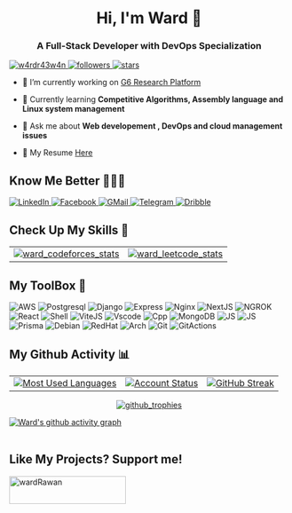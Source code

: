 <h1 align="center">Hi, I'm Ward 👋</h1>
<h3 align="center">A Full-Stack Developer with DevOps Specialization</h3>

<p align="left"> 
  <a href="https://github.com/w4rdr43w4n" target="_blank">
    <img src="https://komarev.com/ghpvc/?username=w4rdr43w4n&label=Profile%20views&color=ff8234&style=flat" alt="w4rdr43w4n" /> 
  </a> 
  <a href="https://github.com/w4rdr43w4n?tab=followers" target="_blank">
    <img alt="followers" src="https://img.shields.io/github/followers/w4rdr43w4n?label=Followers&style=social">
  </a>
  <a href="https://github.com/w4rdr43w4n?tab=stars" target="_blank"> 
    <img src="https://img.shields.io/github/stars/w4rdr43w4n?label=Stars" alt="stars" />
  </a>
</p>

- 🔭 I’m currently working on [G6 Research Platform](https://github.com/w4rdr43w4n/G6Latest)

- 🌱 Currently learning **Competitive Algorithms, Assembly language and Linux system management**

- 💬 Ask me about **Web developement , DevOps and cloud management issues**

- 📄 My Resume [Here](https://drive.google.com/file/d/1HjNSyAanv3l5reKfXd1IBjPQgQ9V3kAl/view?usp=drive_link)


## Know Me Better 🧑🏻‍💻

<p align="left">
  <!-- LinkedIn -->
  <a href="https://www.linkedin.com/in/ward-raawan-857260314" target="_blank">
    <img src="https://img.shields.io/badge/LinkedIn-0077B5?style=flat-square&logo=linkedin&logoColor=white" alt="LinkedIn">
  </a>
  <!-- Facebook -->
  <a href="https://www.facebook.com/profile.php?id=100079735433794&mibextid=ZbWKwL" target="_blank">
    <img src="https://img.shields.io/badge/Facebook-%231877F2.svg?&style=flat-square&logo=facebook&logoColor=white" alt="Facebook">
  </a>
  <!-- GMail -->
  <a href="mailto:wardrawan535@gmail.com" target="_blank">
    <img src="https://img.shields.io/badge/Gmail-D14836?style=flat-square&logo=gmail&logoColor=white" alt="GMail">
  </a>
  <!-- Telegram -->
  <a href="https://t.me/WHEXEHWz" target="_blank">
    <img src="https://img.shields.io/badge/Telegram-2CA5E0?style=flat-square&logo=telegram&logoColor=whitee" alt="Telegram">
  </a>
  <!-- Dribble -->
  <a href="https://dribbble.com/ward_r3" target="_blank">
    <img src="https://img.shields.io/badge/Dribbble-EA4C89?style=flat-square&logo=dribbble&logoColor=white" alt="Dribble" />
  </a>
</p>

## Check Up My Skills 💪
<table>
  <tr>
    <td>
      <a href="https://codeforces.com/profile/IwxwI" target="_blank">
        <img src="https://codeforces-readme-stats.vercel.app/api/card?username=IwxwI&theme=tokyonight" alt="ward_codeforces_stats" />
      </a>
    </td>
    <td>
      <a href="https://leetcode.com/u/ward_r3/" target="_blank">
        <img src="https://leetcode-badge-sage.vercel.app/badge/ward_r3?theme=tokyo-night" alt="ward_leetcode_stats" />
      </a>
    </td>
  </tr>
</table>

## My ToolBox 🧰
<p align="left">
<!-- AWS -->
  <img alt="AWS" src="https://img.shields.io/badge/Amazon_AWS-FF9900F?style=for-the-badge&logo=amazonaws&logoColor=white">
<!-- Postrgresql -->
  <img alt="Postgresql" src="https://img.shields.io/badge/PostgreSQL-316192?style=for-the-badge&logo=postgresql&logoColor=white">
<!-- Django -->
  <img alt="Django" src="https://img.shields.io/badge/Django-092E20?style=for-the-badge&logo=django&logoColor=green">
<!-- Express -->
  <img alt="Express" src="https://img.shields.io/badge/Express%20js-000000?style=for-the-badge&logo=express&logoColor=white">
<!-- NGINX -->
  <img alt="Nginx" src="https://img.shields.io/badge/Nginx-009639?style=for-the-badge&logo=nginx&logoColor=white">
<!-- NextJS -->
  <img alt="NextJS" src="https://img.shields.io/badge/next%20js-000000?style=for-the-badge&logo=nextdotjs&logoColor=white">

<!-- NGROK -->
  <img alt="NGROK" src="https://img.shields.io/badge/ngrok-140648?style=for-the-badge&logo=Ngrok&logoColor=white">
<!-- React -->
  <img alt="React" src="https://img.shields.io/badge/React-20232A?style=for-the-badge&logo=react&logoColor=61DAFB">
<!-- Shell -->
  <img alt="Shell" src="https://img.shields.io/badge/Shell_Script-121011?style=for-the-badge&logo=gnu-bash&logoColor=white">
<!-- ViteJS -->
  <img alt="ViteJS" src="https://img.shields.io/badge/Vite-B73BFE?style=for-the-badge&logo=vite&logoColor=FFD62E">
<!-- VSCODE -->
  <img alt="Vscode" src="https://img.shields.io/badge/VSCode-0078D4?style=for-the-badge&logo=visual%20studio%20code&logoColor=white">
<!-- C++ -->
  <img alt="Cpp" src="https://img.shields.io/badge/C%2B%2B-00599C?style=for-the-badge&logo=c%2B%2B&logoColor=white">
<!-- MongoDB -->
  <img alt="MongoDB" src="https://img.shields.io/badge/MongoDB-47A248?style=for-the-badge&logo=mongodb&logoColor=white">
<!-- TS -->
  <img alt="JS" src="https://img.shields.io/badge/TypeScript-007ACC?style=for-the-badge&logo=typescript&logoColor=white"> 
<!-- Python -->
  <img alt="JS" src="https://img.shields.io/badge/Python-FFD43B?style=for-the-badge&logo=python&logoColor=blue"> 
<!-- Prisma -->
  <img alt="Prisma" src="https://img.shields.io/badge/Prisma-3982CE?style=for-the-badge&logo=Prisma&logoColor=white"> 
<!-- Debian -->
  <img alt="Debian" src="https://img.shields.io/badge/Debian-A81D33?style=for-the-badge&logo=debian&logoColor=white"> 
<!-- RedHat -->
  <img alt="RedHat" src="https://img.shields.io/badge/Red%20Hat-EE0000?style=for-the-badge&logo=redhat&logoColor=white"> 
<!-- Arch -->
  <img alt="Arch" src="https://img.shields.io/badge/Arch_Linux-1793D1?style=for-the-badge&logo=arch-linux&logoColor=white"> 
<!-- Git -->
  <img alt="Git" src="https://img.shields.io/badge/GIT-E44C30?style=for-the-badge&logo=git&logoColor=white"> 
<!-- Github Actions -->
  <img alt="GitActions" src="https://img.shields.io/badge/Github%20Actions-282a2e?style=for-the-badge&logo=githubactions&logoColor=367cfe"> 
</p>

## My Github Activity 📊

<table>
  <tr>
    <td>
      <a href="https://github.com/w4rdr43w4n">
        <img src="https://github-readme-stats.vercel.app/api/top-langs/?username=w4rdr43w4n&layout=compact&theme=radical" alt="Most Used Languages">
      </a>
    </td>
    <td>
      <a href="https://github.com/w4rdr43w4n">
        <img src="https://github-readme-stats.vercel.app/api?username=w4rdr43w4n&show_icons=true&theme=radical" alt="Account Status">
      </a>
    </td>
    <td>
     <a href="https://github.com/w4rdr43w4n">
       <img src="https://streak-stats.demolab.com/?user=w4rdr43w4n&theme=radical" alt="GitHub Streak">
     </a>
    </td>
  </tr>
</table>

<p align="center">
  <a href="https://github.com/w4rdr43w4n">
    <img src="https://github-profile-trophy.vercel.app/?username=w4rdr43w4n&theme=radical" alt="github_trophies" />
  </a>
</p>

[![Ward's github activity graph](https://github-readme-activity-graph.vercel.app/graph?username=w4rdr43w4n&theme=github-compact)](https://github.com/w4rdr43w4n)
<br><br>
## Like My Projects? Support me!
<a href="https://www.buymeacoffee.com/wardRawan"> 
  <img align="left" src="https://cdn.buymeacoffee.com/buttons/v2/default-yellow.png" height="50" width="210" alt="wardRawan" />
</a>

